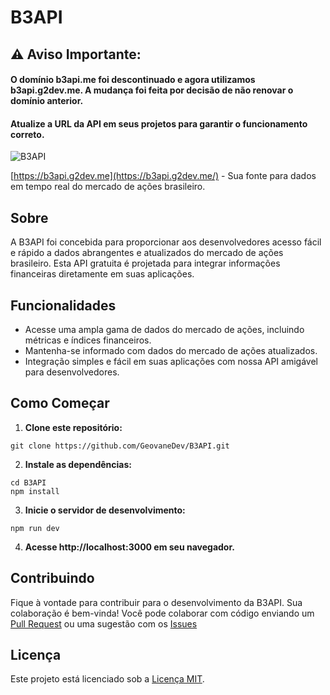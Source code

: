 # B3API

## ⚠️ Aviso Importante:
#### O domínio b3api.me foi descontinuado e agora utilizamos b3api.g2dev.me. A mudança foi feita por decisão de não renovar o domínio anterior.
#### Atualize a URL da API em seus projetos para garantir o funcionamento correto.

![B3API](https://github.com/GeovaneDev/B3API/assets/87013843/dbcde03e-298f-4e78-831f-2b9fa3e8c6c3)

[https://b3api.g2dev.me](https://b3api.g2dev.me/) - Sua fonte para dados em tempo real do mercado de ações brasileiro.

## Sobre

A B3API foi concebida para proporcionar aos desenvolvedores acesso fácil e rápido a dados abrangentes e atualizados do mercado de ações brasileiro. Esta API gratuita é projetada para integrar informações financeiras diretamente em suas aplicações.

## Funcionalidades

- Acesse uma ampla gama de dados do mercado de ações, incluindo métricas e índices financeiros.
- Mantenha-se informado com dados do mercado de ações atualizados.
- Integração simples e fácil em suas aplicações com nossa API amigável para desenvolvedores.

## Como Começar

1. **Clone este repositório:**
```
git clone https://github.com/GeovaneDev/B3API.git
```
2. **Instale as dependências:**
```
cd B3API
npm install
```
3. **Inicie o servidor de desenvolvimento:**
```
npm run dev
```
4. **Acesse http://localhost:3000 em seu navegador.**

## Contribuindo

Fique à vontade para contribuir para o desenvolvimento da B3API. Sua colaboração é bem-vinda! Você pode colaborar com código enviando um [Pull Request](https://github.com/GeovaneDev/B3API/pulls) ou uma sugestão com os [Issues](https://github.com/GeovaneDev/B3API/issues)

## Licença

Este projeto está licenciado sob a [Licença MIT](https://github.com/GeovaneDev/B3API/blob/main/LICENSE).
